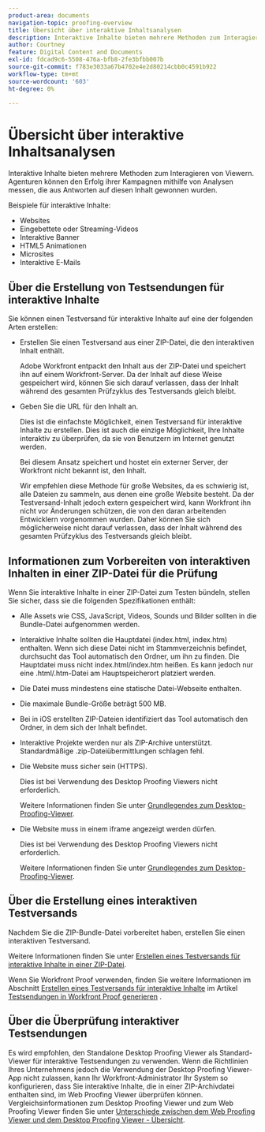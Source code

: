 ```yaml
---
product-area: documents
navigation-topic: proofing-overview
title: Übersicht über interaktive Inhaltsanalysen
description: Interaktive Inhalte bieten mehrere Methoden zum Interagieren von Viewern. Agenturen können den Erfolg ihrer Kampagnen mithilfe von Analysen messen, die aus Antworten auf diesen Inhalt gewonnen wurden.
author: Courtney
feature: Digital Content and Documents
exl-id: fdcad9c6-5508-476a-bfb8-2fe3bfbb007b
source-git-commit: f783e3033a67b4702e4e2d80214cbb0c4591b922
workflow-type: tm+mt
source-wordcount: '603'
ht-degree: 0%

---
```


# Übersicht über interaktive Inhaltsanalysen

<!-- Audited: 01/2024 -->

Interaktive Inhalte bieten mehrere Methoden zum Interagieren von Viewern. Agenturen können den Erfolg ihrer Kampagnen mithilfe von Analysen messen, die aus Antworten auf diesen Inhalt gewonnen wurden.

Beispiele für interaktive Inhalte:

* Websites
* Eingebettete oder Streaming-Videos
* Interaktive Banner
* HTML5 Animationen
* Microsites
* Interaktive E-Mails

## Über die Erstellung von Testsendungen für interaktive Inhalte

Sie können einen Testversand für interaktive Inhalte auf eine der folgenden Arten erstellen:

* Erstellen Sie einen Testversand aus einer ZIP-Datei, die den interaktiven Inhalt enthält.

  Adobe Workfront entpackt den Inhalt aus der ZIP-Datei und speichert ihn auf einem Workfront-Server. Da der Inhalt auf diese Weise gespeichert wird, können Sie sich darauf verlassen, dass der Inhalt während des gesamten Prüfzyklus des Testversands gleich bleibt.

* Geben Sie die URL für den Inhalt an.

  Dies ist die einfachste Möglichkeit, einen Testversand für interaktive Inhalte zu erstellen. Dies ist auch die einzige Möglichkeit, Ihre Inhalte interaktiv zu überprüfen, da sie von Benutzern im Internet genutzt werden.

  Bei diesem Ansatz speichert und hostet ein externer Server, der Workfront nicht bekannt ist, den Inhalt.

  Wir empfehlen diese Methode für große Websites, da es schwierig ist, alle Dateien zu sammeln, aus denen eine große Website besteht. Da der Testversand-Inhalt jedoch extern gespeichert wird, kann Workfront ihn nicht vor Änderungen schützen, die von den daran arbeitenden Entwicklern vorgenommen wurden. Daher können Sie sich möglicherweise nicht darauf verlassen, dass der Inhalt während des gesamten Prüfzyklus des Testversands gleich bleibt.

## Informationen zum Vorbereiten von interaktiven Inhalten in einer ZIP-Datei für die Prüfung

Wenn Sie interaktive Inhalte in einer ZIP-Datei zum Testen bündeln, stellen Sie sicher, dass sie die folgenden Spezifikationen enthält:

* Alle Assets wie CSS, JavaScript, Videos, Sounds und Bilder sollten in die Bundle-Datei aufgenommen werden.
* Interaktive Inhalte sollten die Hauptdatei (index.html, index.htm) enthalten. Wenn sich diese Datei nicht im Stammverzeichnis befindet, durchsucht das Tool automatisch den Ordner, um ihn zu finden. Die Hauptdatei muss nicht index.html/index.htm heißen. Es kann jedoch nur eine .html/.htm-Datei am Hauptspeicherort platziert werden.
* Die Datei muss mindestens eine statische Datei-Webseite enthalten.
* Die maximale Bundle-Größe beträgt 500 MB.
* Bei in iOS erstellten ZIP-Dateien identifiziert das Tool automatisch den Ordner, in dem sich der Inhalt befindet.
* Interaktive Projekte werden nur als ZIP-Archive unterstützt. Standardmäßige .zip-Dateiübermittlungen schlagen fehl.
* Die Website muss sicher sein (HTTPS).

  Dies ist bei Verwendung des Desktop Proofing Viewers nicht erforderlich.

  Weitere Informationen finden Sie unter [Grundlegendes zum Desktop-Proofing-Viewer](../../../workfront-proof/wp-work-proofsfiles/review-proofs-dpv/destop-proofing-viewer.md).

* Die Website muss in einem iframe angezeigt werden dürfen.

  Dies ist bei Verwendung des Desktop Proofing Viewers nicht erforderlich.

  Weitere Informationen finden Sie unter [Grundlegendes zum Desktop-Proofing-Viewer](../../../workfront-proof/wp-work-proofsfiles/review-proofs-dpv/destop-proofing-viewer.md).

## Über die Erstellung eines interaktiven Testversands

Nachdem Sie die ZIP-Bundle-Datei vorbereitet haben, erstellen Sie einen interaktiven Testversand.

Weitere Informationen finden Sie unter [Erstellen eines Testversands für interaktive Inhalte in einer ZIP-Datei](../../../review-and-approve-work/proofing/creating-proofs-within-workfront/generate-proof-interactive-content.md).

Wenn Sie Workfront Proof verwenden, finden Sie weitere Informationen im Abschnitt [Erstellen eines Testversands für interaktive Inhalte](../../../workfront-proof/wp-work-proofsfiles/create-proofs-and-files/generate-proofs.md#generate-a-proof-for-interactive-content) im Artikel [Testsendungen in Workfront Proof generieren](../../../workfront-proof/wp-work-proofsfiles/create-proofs-and-files/generate-proofs.md) .

## Über die Überprüfung interaktiver Testsendungen

Es wird empfohlen, den Standalone Desktop Proofing Viewer als Standard-Viewer für interaktive Testsendungen zu verwenden. Wenn die Richtlinien Ihres Unternehmens jedoch die Verwendung der Desktop Proofing Viewer-App nicht zulassen, kann Ihr Workfront-Administrator Ihr System so konfigurieren, dass Sie interaktive Inhalte, die in einer ZIP-Archivdatei enthalten sind, im Web Proofing Viewer überprüfen können. Vergleichsinformationen zum Desktop Proofing Viewer und zum Web Proofing Viewer finden Sie unter [Unterschiede zwischen dem Web Proofing Viewer und dem Desktop Proofing Viewer - Übersicht](../../../review-and-approve-work/proofing/proofing-overview/understand-differences-between-web-viewer.md).
